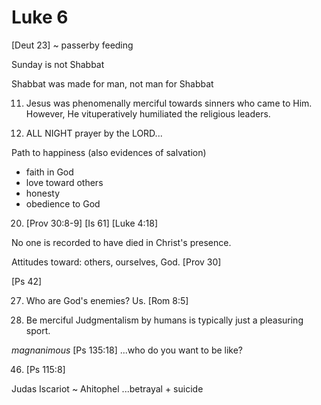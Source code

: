 # Luke 6


[Deut 23] ~ passerby feeding

Sunday is not Shabbat

Shabbat was made for man, not man for Shabbat

11) Jesus was phenomenally merciful towards sinners who came to Him.
However, He vituperatively humiliated the religious leaders.

12) ALL NIGHT prayer by the LORD...


Path to happiness (also evidences of salvation)
- faith in God
- love toward others
- honesty
- obedience to God


20) [Prov 30:8-9]
[Is 61] [Luke 4:18]


No one is recorded to have died in Christ's presence.

Attitudes toward: others, ourselves, God.
[Prov 30]


[Ps 42]


27) Who are God's enemies?  Us.
[Rom 8:5]


36) Be merciful
Judgmentalism by humans is typically just a pleasuring sport.

_magnanimous_
[Ps 135:18] ...who do you want to be like?


46) [Ps 115:8]


Judas Iscariot ~ Ahitophel
...betrayal + suicide

